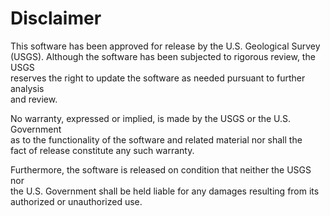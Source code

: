 Disclaimer
==========

This software has been approved for release by the U.S. Geological Survey  
(USGS). Although the software has been subjected to rigorous review, the USGS  
reserves the right to update the software as needed pursuant to further analysis  
and review. 

No warranty, expressed or implied, is made by the USGS or the U.S. Government   
as to the functionality of the software and related material nor shall the   
fact of release constitute any such warranty. 

Furthermore, the software is released on condition that neither the USGS nor   
the U.S. Government shall be held liable for any damages resulting from its   
authorized or unauthorized use.